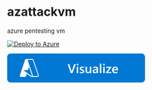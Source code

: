 # azattackvm
azure pentesting vm

[![Deploy to Azure](https://aka.ms/deploytoazurebutton)](https://portal.azure.com/#create/Microsoft.Template/uri/https%3A%2F%2Fraw%2Egithubusercontent%2Ecom%2F0xBruno%2Fazattackvm%2Fmain%2Fazuredeploy%2Ejson)

[![Visualize](https://raw.githubusercontent.com/Azure/azure-quickstart-templates/master/1-CONTRIBUTION-GUIDE/images/visualizebutton.svg?sanitize=true)](http://armviz.io/#/?load=https://portal.azure.com/#create/Microsoft.Template/uri/https%3A%2F%2Fraw%2Egithubusercontent%2Ecom%2F0xBruno%2Fazattackvm%2Fmain%2Fazuredeploy%2Ejson)